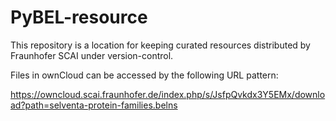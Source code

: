 # PyBEL-resource

This repository is a location for keeping curated resources distributed by Fraunhofer SCAI under version-control.

Files in ownCloud can be accessed by the following URL pattern:

https://owncloud.scai.fraunhofer.de/index.php/s/JsfpQvkdx3Y5EMx/download?path=selventa-protein-families.belns
